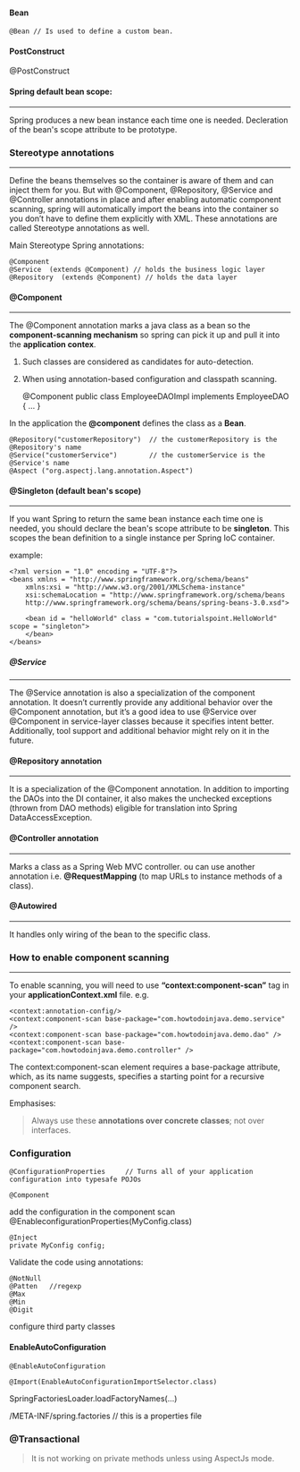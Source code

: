 #### Bean

    @Bean // Is used to define a custom bean.

#### PostConstruct

@PostConstruct

#### Spring default bean scope:
----

Spring produces a new bean instance each time one is needed. 
Decleration of the bean's scope attribute to be prototype. 

### Stereotype annotations
----
Define the beans themselves so the container is aware of them and can inject them for you. 
But with @Component, @Repository, @Service and @Controller annotations in place and after enabling automatic component scanning, spring will automatically import the beans into the container so you don’t have to define them explicitly with XML. These annotations are called Stereotype annotations as well.

Main Stereotype Spring annotations:

    @Component 
    @Service  (extends @Component) // holds the business logic layer
    @Repository  (extends @Component) // holds the data layer




#### @Component
----
The @Component annotation marks a java class as a bean so the **component-scanning mechanism** so spring can pick it up and pull it into the **application contex**.

 1. Such classes are considered as candidates for auto-detection.
 2. When using annotation-based configuration and classpath scanning.

    @Component
    public class EmployeeDAOImpl implements EmployeeDAO {
        ...
    }

In the application the **@component** defines the class as a **Bean**.

    @Repository("customerRepository")  // the customerRepository is the @Repository's name
    @Service("customerService")        // the customerService is the @Service's name
    @Aspect ("org.aspectj.lang.annotation.Aspect")

#### @Singleton (default bean's scope)
----

If you want Spring to return the same bean instance each time one is needed, 
you should declare the bean's scope attribute to be **singleton**.
This scopes the bean definition to a single instance per Spring IoC container.

example:

    <?xml version = "1.0" encoding = "UTF-8"?> 
    <beans xmlns = "http://www.springframework.org/schema/beans" 
        xmlns:xsi = "http://www.w3.org/2001/XMLSchema-instance"
        xsi:schemaLocation = "http://www.springframework.org/schema/beans 
        http://www.springframework.org/schema/beans/spring-beans-3.0.xsd">
        
        <bean id = "helloWorld" class = "com.tutorialspoint.HelloWorld" scope = "singleton">
        </bean>
    </beans>
        
##### @Service
----
The @Service annotation is also a specialization of the component annotation. 
It doesn’t currently provide any additional behavior over the @Component annotation, but it’s a good idea to use @Service over @Component in service-layer classes because it specifies intent better. 
Additionally, tool support and additional behavior might rely on it in the future.


#### @Repository annotation
----
It is a specialization of the @Component annotation.
In addition to importing the DAOs into the DI container, it also makes the unchecked exceptions (thrown from DAO methods) eligible for translation into Spring DataAccessException.


#### @Controller annotation 
----
Marks a class as a Spring Web MVC controller. 
ou can use another annotation i.e. **@RequestMapping** (to map URLs to instance methods of a class).


#### @Autowired
----
It handles only wiring of the bean to the specific class. 

### How to enable component scanning
-------

To enable scanning, you will need to use **“context:component-scan”** tag in your **applicationContext.xml** file. e.g.

    <context:annotation-config/>
    <context:component-scan base-package="com.howtodoinjava.demo.service" />
    <context:component-scan base-package="com.howtodoinjava.demo.dao" />
    <context:component-scan base-package="com.howtodoinjava.demo.controller" />

The context:component-scan element requires a base-package attribute, which, as its name suggests, specifies a starting point for a recursive component search. 


Emphasises:
 > Always use these **annotations over concrete classes**; not over interfaces.
 
 
### Configuration

    @ConfigurationProperties     // Turns all of your application configuration into typesafe POJOs

    @Component 

add the configuration in the component scan @EnableconfigurationProperties(MyConfig.class)


    @Inject
    private MyConfig config;

Validate the code using annotations:

    @NotNull
    @Patten   //regexp
    @Max
    @Min
    @Digit

configure third party classes
 


#### EnableAutoConfiguration

    @EnableAutoConfiguration

    @Import(EnableAutoConfigurationImportSelector.class)

SpringFactoriesLoader.loadFactoryNames(...)

/META-INF/spring.factories    // this is a properties file


### @Transactional

 > It is not working on private methods unless using AspectJs mode.
